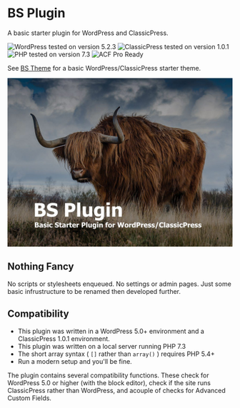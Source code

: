 # BS Plugin

A basic starter plugin for WordPress and ClassicPress.

![WordPress tested on version 5.2.3](https://img.shields.io/badge/WordPress-5.2.3-0073aa.svg?style=flat-square)
![ClassicPress tested on version 1.0.1](https://img.shields.io/badge/ClassicPress-1.0.1-03768e.svg?style=flat-square)
![PHP tested on version 7.3](https://img.shields.io/badge/PHP-tested%207.3-8892bf.svg?style=flat-square)
![ACF Pro Ready](https://img.shields.io/badge/ACF%20Pro-ready-00d3ae.svg?style=flat-square)

See [BS Theme](https://github.com/ControlledChaos/bs-theme) for a basic WordPress/ClassicPress starter theme.

![BS Plugin Cover Image](https://raw.githubusercontent.com/ControlledChaos/bs-plugin/master/delete-me.jpg)

## Nothing Fancy

No scripts or stylesheets enqueued. No settings or admin pages. Just some basic infrustructure to be renamed then developed further.

## Compatibility

* This plugin was written in a WordPress 5.0+ environment and a ClassicPress 1.0.1 environment.
* This plugin was written on a local server running PHP 7.3
* The short array syntax ( `[]` rather than `array()` ) requires PHP 5.4+
* Run a modern setup and you'll be fine.

The plugin contains several compatibility functions. These check for WordPress 5.0 or higher (with the block editor), check if the site runs ClassicPress rather than WordPress, and acouple of checks for Advanced Custom Fields.
